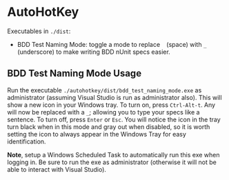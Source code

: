 # AutoHotKey
Executables in `./dist`:

* BDD Test Naming Mode: toggle a mode to replace ` ` (space) with `_` (underscore) to make writing BDD nUnit specs easier.

## BDD Test Naming Mode Usage
Run the executable `./autohotkey/dist/bdd_test_naming_mode.exe` as administrator (assuming Visual Studio is run as administrator also). This will show a new icon in your Windows tray. To turn on, press `Ctrl-Alt-t`. Any ` ` will now be replaced with a `_`; allowing you to type your specs like a sentence. To turn off, press `Enter` or `Esc`. You will notice the icon in the tray turn black when in this mode and gray out when disabled, so it is worth setting the icon to always appear in the Windows Tray for easy identification.

**Note**, setup a Windows Scheduled Task to automatically run this exe when logging in. Be sure to run the exe as administrator (otherwise it will not be able to interact with Visual Studio).
